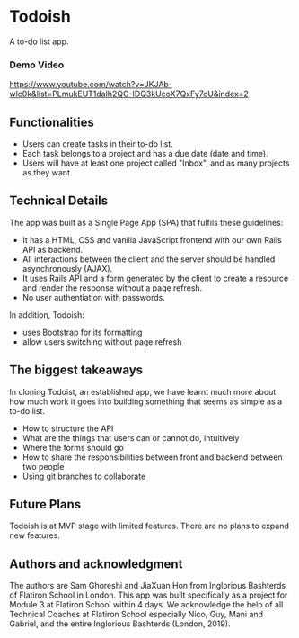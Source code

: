 # Todoish

A to-do list app.

### Demo Video
https://www.youtube.com/watch?v=JKJAb-wlc0k&list=PLmukEUT1dalh2QG-IDQ3kUcoX7QxFy7cU&index=2

## Functionalities

- Users can create tasks in their to-do list.
- Each task belongs to a project and has a due date (date and time).
- Users will have at least one project called "Inbox", and as many projects as they want.

## Technical Details

The app was built as a Single Page App (SPA) that fulfils these guidelines:

- It has a HTML, CSS and vanilla JavaScript frontend with our own Rails API as backend.
- All interactions between the client and the server should be handled asynchronously (AJAX).
- It uses Rails API and a form generated by the client to create a resource and render the response without a page refresh.
- No user authentiation with passwords.

In addition, Todoish:

- uses Bootstrap for its formatting
- allow users switching without page refresh

## The biggest takeaways

In cloning Todoist, an established app, we have learnt much more about how much work it goes into building something that seems as simple as a to-do list.

- How to structure the API
- What are the things that users can or cannot do, intuitively
- Where the forms should go
- How to share the responsibilities between front and backend between two people
- Using git branches to collaborate

## Future Plans

Todoish is at MVP stage with limited features. There are no plans to expand new features.

## Authors and acknowledgment

The authors are Sam Ghoreshi and JiaXuan Hon from Inglorious Bashterds of Flatiron School in London. This app was built specifically as a project for Module 3 at Flatiron School within 4 days. We acknowledge the help of all Technical Coaches at Flatiron School especially Nico, Guy, Mani and Gabriel, and the entire Inglorious Bashterds (London, 2019).

